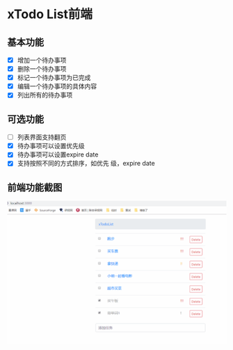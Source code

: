 # xTodo List前端

## 基本功能
- [x] 增加一个待办事项
- [x] 删除一个待办事项
- [x] 标记一个待办事项为已完成
- [x] 编辑一个待办事项的具体内容
- [x] 列出所有的待办事项

## 可选功能

- [ ] 列表界面支持翻页
- [x] 待办事项可以设置优先级
- [x] 待办事项可以设置expire date
- [x] 支持按照不同的方式排序，如优先 级，expire date

## 前端功能截图

 ![image](https://github.com/JettHu/xTodoListFrontEnd/raw/master/功能截图.gif)

